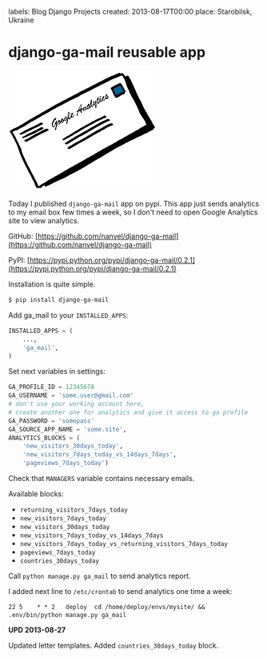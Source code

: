 labels: Blog
        Django
        Projects
created: 2013-08-17T00:00
place: Starobilsk, Ukraine

# django-ga-mail reusable app

![Analytics letter](ga_letter.png)

Today I published ```django-ga-mail``` app on pypi. This app just sends analytics to my email box few times a week, so I don't need to open Google Analytics site to view analytics.

GitHub: [https://github.com/nanvel/django-ga-mail](https://github.com/nanvel/django-ga-mail)

PyPI: [https://pypi.python.org/pypi/django-ga-mail/0.2.1](https://pypi.python.org/pypi/django-ga-mail/0.2.1)

Installation is quite simple.

```bash
$ pip install django-ga-mail
```

Add ga_mail to your ```INSTALLED_APPS```:
```python
INSTALLED_APPS = (
    ...,
    'ga_mail',
)
```

Set next variables in settings:
```python
GA_PROFILE_ID = 12345678
GA_USERNAME = 'some.user@gmail.com'
# don't use your working account here,
# create another one for analytics and give it access to ga profile
GA_PASSWORD = 'somepass'
GA_SOURCE_APP_NAME = 'some.site',
ANALYTICS_BLOCKS = (
    'new_visitors_30days_today',
    'new_visitors_7days_today_vs_14days_7days',
    'pageviews_7days_today')
```

Check that ```MANAGERS``` variable contains necessary emails.

Available blocks:

- ```returning_visitors_7days_today```
- ```new_visitors_7days_today```
- ```new_visitors_30days_today```
- ```new_visitors_7days_today_vs_14days_7days```
- ```new_visitors_7days_today_vs_returning_visitors_7days_today```
- ```pageviews_7days_today```
- ```countries_30days_today```

Call ```python manage.py ga_mail``` to send analytics report.

I added next line to ```/etc/crontab``` to send analytics one time a week:
```text
22 5    * * 2   deploy  cd /home/deploy/envs/mysite/ && .env/bin/python manage.py ga_mail
```

**UPD 2013-08-27**

Updated letter templates. Added ```countries_30days_today``` block.
